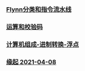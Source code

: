 ### **[Flynn分类和指令流水线](./notes/21-04-16.md)**

### [运算和校验码](./notes/21-04-15.md)

### [计算机组成-进制转换-浮点](./notes/21-04-12.md)

### [缘起 2021-04-08](./notes/hi.md)


